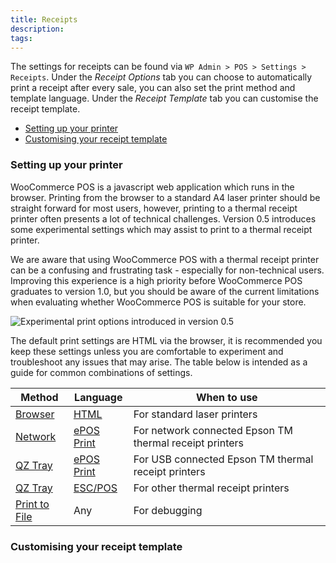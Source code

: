 ```yaml
---
title: Receipts
description: 
tags: 
---
```



The settings for receipts can be found via `WP Admin > POS > Settings > Receipts`. 
Under the *Receipt Options* tab you can choose to automatically print a receipt after every sale, you can also set the print method and template language. 
Under the *Receipt Template* tab you can customise the receipt template.

* [Setting up your printer](#setting-up-your-printer) 
* [Customising your receipt template](#customising-your-receipt-template)


### Setting up your printer 


WooCommerce POS is a javascript web application which runs in the browser. 
Printing from the browser to a standard A4 laser printer should be straight forward for most users, however, printing to a thermal receipt printer often presents a lot of technical challenges. 
Version 0.5 introduces some experimental settings which may assist to print to a thermal receipt printer. 

We are aware that using WooCommerce POS with a thermal receipt printer can be a confusing and frustrating task - especially for non-technical users. 
Improving this experience is a high priority before WooCommerce POS graduates to version 1.0, but you should be aware of the current limitations when evaluating whether WooCommerce POS is suitable for your store.

![Experimental print options introduced in version 0.5](http://wcpos.com/wp-content/uploads/2017/03/experimental-print-options.png)

The default print settings are HTML via the browser, it is recommended you keep these settings unless you are comfortable to experiment and troubleshoot any issues that may arise. 
The table below is intended as a guide for common combinations of settings.

| Method | Language | When to use |
| - | - | - |
| [Browser](./receipts/print-method.md#browser) | [HTML](./receipts/template-language.md#html) | For standard laser printers |
| [Network](./receipts/print-method.md#network) | [ePOS Print](./receipts/template-language.md#html) | For network connected Epson TM thermal receipt printers |
| [QZ Tray](./receipts/print-method.md#qz-tray) | [ePOS Print](./receipts/template-language.md#epos-print) | For USB connected Epson TM thermal receipt printers |
| [QZ Tray](./receipts/print-method.md#qz-tray) | [ESC/POS](./receipts/template-language.md#escpos) | For other thermal receipt printers |
| [Print to File](./receipts/print-method.md#print-to-file) | Any | For debugging |

### Customising your receipt template